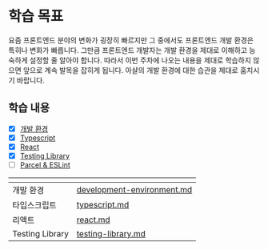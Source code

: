 # 학습 목표

요즘 프론트엔드 분야의 변화가 굉장히 빠르지만 그 중에서도 프론트엔드 개발 환경은 특히나 변화가 빠릅니다. 그만큼 프론트엔드 개발자는 개발 환경을 제대로 이해하고 능숙하게 설정할 줄 알아야 합니다. 따라서 이번 주차에 나오는 내용을 제대로 학습하지 않으면 앞으로 계속 발목을 잡히게 됩니다. 아샬의 개발 환경에 대한 습관을 제대로 훔치시기 바랍니다.

## 학습 내용

- [x] [개발 환경](./development-environment.md)
- [x] [Typescript](./typescript.md)
- [x] [React](./react.md)
- [x] [Testing Library](./testing-library.md)
- [ ] [Parcel & ESLint]()

<table data-view="cards">
  <thead>
    <tr>
      <th></th>
      <th data-hidden data-card-target data-type="content-ref"></th>
    </tr>
  </thead>
  <tbody>
    <tr>
      <td>개발 환경</td>
      <td><a href="./development-environment.md">development-environment.md</a></td>
    </tr>
    <tr>
      <td>타입스크립트</td>
      <td><a href="./typescript.md">typescript.md</a></td>
    </tr>
    <tr>
      <td>리액트</td>
      <td><a href="./react.md">react.md</a></td>
    </tr>
    <tr>
      <td>Testing Library</td>
      <td><a href="./testing-library.md">testing-library.md</a></td>
    </tr>
  </tbody>
</table>
